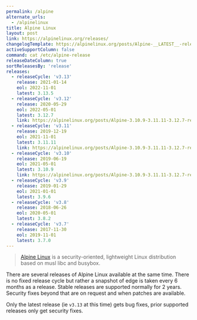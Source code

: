 ```yaml
---
permalink: /alpine
alternate_urls:
  - /alpinelinux
title: Alpine Linux
layout: post
link: https://alpinelinux.org/releases/
changelogTemplate: https://alpinelinux.org/posts/Alpine-__LATEST__-released.html
activeSupportColumn: false
command: cat /etc/alpine-release
releaseDateColumn: true
sortReleasesBy: 'release'
releases:
  - releaseCycle: 'v3.13'
    release: 2021-01-14
    eol: 2022-11-01
    latest: 3.13.5
  - releaseCycle: 'v3.12'
    release: 2020-05-29
    eol: 2022-05-01
    latest: 3.12.7
    link: https://alpinelinux.org/posts/Alpine-3.10.9-3.11.11-3.12.7-released.html
  - releaseCycle: 'v3.11'
    release: 2019-12-19
    eol: 2021-11-01
    latest: 3.11.11
    link: https://alpinelinux.org/posts/Alpine-3.10.9-3.11.11-3.12.7-released.html
  - releaseCycle: 'v3.10'
    release: 2019-06-19
    eol: 2021-05-01
    latest: 3.10.9
    link: https://alpinelinux.org/posts/Alpine-3.10.9-3.11.11-3.12.7-released.html
  - releaseCycle: 'v3.9'
    release: 2019-01-29
    eol: 2021-01-01
    latest: 3.9.6
  - releaseCycle: 'v3.8'
    release: 2018-06-26
    eol: 2020-05-01
    latest: 3.8.2
  - releaseCycle: 'v3.7'
    release: 2017-11-30
    eol: 2019-11-01
    latest: 3.7.0
---
```


> [Alpine Linux](https://alpinelinux.org/) is a security-oriented, lightweight Linux distribution based on musl libc and busybox.

There are several releases of Alpine Linux available at the same time. There is no fixed release cycle but rather a snapshot of edge is taken every 6 months as a release. Stable releases are supported normally for 2 years. Security fixes beyond that are on request and when patches are available.

Only the latest release (ie `v3.13` at this time) gets bug fixes, prior supported releases only get security fixes.
